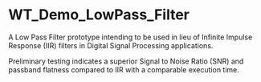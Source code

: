 # WT_Demo_LowPass_Filter
A Low Pass Filter prototype intending to be used in lieu of Infinite Impulse Response (IIR) filters in Digital Signal Processing applications.

Preliminary testing indicates a superior Signal to Noise Ratio (SNR) and passband flatness compared to IIR with a comparable execution time.
